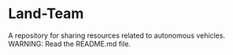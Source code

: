 # Land-Team
A repository for sharing resources related to autonomous vehicles. WARNING: Read the README.md file.
